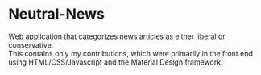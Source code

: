 # Neutral-News
Web application that categorizes news articles as either liberal or conservative. </br>
This contains only my contributions, which were primarily in the front end using HTML/CSS/Javascript and the Material Design framework. 
